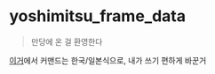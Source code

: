 # yoshimitsu_frame_data

>만당에 온 걸 환영한다

[이거](https://github.com/BKNR/mokujin/blob/master/json/yoshimitsu.json)에서 커맨드는 한국/일본식으로, 내가 쓰기 편하게 바꾼거
